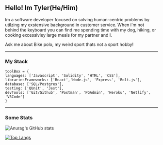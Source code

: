 ## Hello! Im Tyler(He/Him)

Im a software developer focused on solving human-centric problems by utilzing my exstensive background in customer service. When i'm not behind the keyboard you can find me spending time with my dog, hiking, or cooking excessivley large meals for my partner and I.

Ask me about Bike polo, my weird sport thats not a sport hobby!

---
### My Stack 
```
toolBox = {
languages: ['Javascript', 'Solidity', 'HTML', 'CSS'],
librariesFrameworks: ['React','Node.js', 'Express', 'Bolt.js'],
database: ['SQL/Postgres'],
testing: ['QUnit', 'Jest'],
devTools: ['Git/Github', 'Postman', 'PGAdmin', 'Heroku', 'Netlify', 'VSCode']
}
```
---
### Some Stats
  

![Anurag's GitHub stats](https://github-readme-stats.vercel.app/api?username=tylerpfarris&show_icons=true&theme=dracula)

[![Top Langs](https://github-readme-stats.vercel.app/api/top-langs/?username=tylerpfarris&layout=compact)](https://github.com/anuraghazra/github-readme-stats)
<!--
**Tylerpfarris/Tylerpfarris** is a ✨ _special_ ✨ repository because its `README.md` (this file) appears on your GitHub profile.

Here are some ideas to get you started:

- 🔭 I’m currently working on ...
- 🌱 I’m currently learning ...
- 👯 I’m looking to collaborate on ...
- 🤔 I’m looking for help with ...
- 💬 Ask me about ...
- 📫 How to reach me: ...
- 😄 Pronouns: ...
- ⚡ Fun fact: ...
-->
